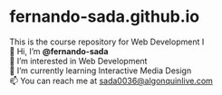 # fernando-sada.github.io
This is the course repository for Web Development I<br>
👋 Hi, I’m **@fernando-sada**<br>
👀 I’m interested in Web Development<br>
🌱 I’m currently learning Interactive Media Design<br>
📫 You can reach me at sada0036@algonquinlive.com<br>
